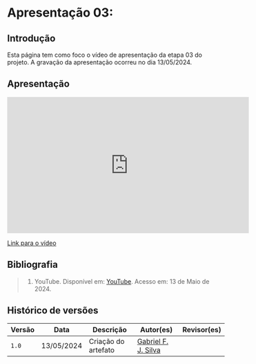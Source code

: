 # Apresentação 03:

## Introdução
Esta página tem como foco o vídeo de apresentação da etapa 03 do projeto. A gravação da apresentação ocorreu no dia 13/05/2024.

## Apresentação

<iframe width="560" height="315" src="https://www.youtube.com/embed/WN_XigQCYec?si=HXV8wyeDnbMlyyWh" title="YouTube video player" frameborder="0" allow="accelerometer; autoplay; clipboard-write; encrypted-media; gyroscope; picture-in-picture; web-share" referrerpolicy="strict-origin-when-cross-origin" allowfullscreen></iframe>

[Link para o vídeo](https://www.youtube.com/watch?v=WN_XigQCYec)


## Bibliografia

> 1. YouTube. Disponível em: [YouTube](https://youtube.com/kU4T5trd2uM). Acesso em: 13 de Maio de 2024.

## Histórico de versões
Versão |   Data  | Descrição | Autor(es) | Revisor(es)
------ | ---- | ------ | ---------- | ----------
`1.0` | 13/05/2024 | Criação do artefato | [Gabriel F. J. Silva](https://github.com/MMcLovin) | []()
